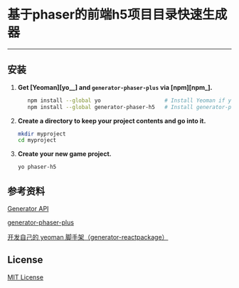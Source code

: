 # 基于phaser的前端h5项目目录快速生成器
---------------------------------
安装
----------------
1.  **Get [Yeoman][yo__] and `generator-phaser-plus` via [npm][npm_].**

	 ```sh
	    npm install --global yo                    # Install Yeoman if you don't have it yet.
	    npm install --global generator-phaser-h5   # Install generator-phaser-h5
	 ```

2.  **Create a directory to keep your project contents and go into it.**

    ```sh
    mkdir myproject
    cd myproject
    ```

3.  **Create your new game project.**

    ```sh
    yo phaser-h5
    ```

参考资料
----------------
[Generator API](http://yeoman.github.io/generator/)

[generator-phaser-plus](https://github.com/rblopes/generator-phaser-plus)

[开发自己的 yeoman 脚手架（generator-reactpackage）](https://juejin.im/entry/57c938510e3dd90063e3c725)

License
----------------
[MIT License](https://github.com/Sanchez3/generator-phaser-h5/blob/master/LICENSE)
